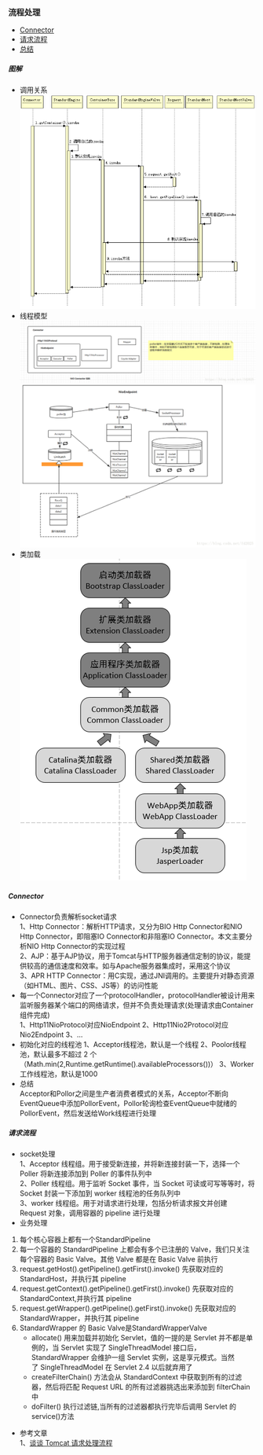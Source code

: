 ### 流程处理

* [Connector](#Connector)
* [请求流程](#qingqiuliucheng)
* [总结](#zongjie)

##### 图解
* 调用关系
![调用流程](../images/调用关系.png)
* 线程模型
![线程模型](../images/线程模型.png)
![线程模型1](../images/线程模型1.png)
* 类加载
![类加载](../images/类加载.png)

##### <span id="Connector">**Connector**</span>
* Connector负责解析socket请求  
    1、Http Connector：解析HTTP请求，又分为BIO Http Connector和NIO Http Connector，即阻塞IO Connector和非阻塞IO Connector。本文主要分析NIO Http Connector的实现过程  
    2、AJP：基于AJP协议，用于Tomcat与HTTP服务器通信定制的协议，能提供较高的通信速度和效率。如与Apache服务器集成时，采用这个协议  
    3、APR HTTP Connector：用C实现，通过JNI调用的。主要提升对静态资源（如HTML、图片、CSS、JS等）的访问性能
* 每一个Connector对应了一个protocolHandler，protocolHandler被设计用来监听服务器某个端口的网络请求，但并不负责处理请求(处理请求由Container组件完成)  
    1、Http11NioProtocol对应NioEndpoint
    2、Http11Nio2Protocol对应Nio2Endpoint
    3、...
* 初始化对应的线程池
    1、Acceptor线程池，默认是一个线程
    2、Poolor线程池，默认最多不超过 2 个（Math.min(2,Runtime.getRuntime().availableProcessors())）
    3、Worker工作线程池，默认是1000
* 总结  
Acceptor和Pollor之间是生产者消费者模式的关系，Acceptor不断向EventQueue中添加PollorEvent，Pollor轮询检查EventQueue中就绪的PollorEvent，然后发送给Work线程进行处理
##### <span id="qingqiuliucheng">**请求流程**</span>
* socket处理  
    1、Acceptor 线程组。用于接受新连接，并将新连接封装一下，选择一个 Poller 将新连接添加到 Poller 的事件队列中  
    2、Poller 线程组。用于监听 Socket 事件，当 Socket 可读或可写等等时，将 Socket 封装一下添加到 worker 线程池的任务队列中  
    3、worker 线程组。用于对请求进行处理，包括分析请求报文并创建 Request 对象，调用容器的 pipeline 进行处理  
* 业务处理  
1. 每个核心容器上都有一个StandardPipeline
2. 每一个容器的 StandardPipeline 上都会有多个已注册的 Valve，我们只关注每个容器的 Basic Valve。其他 Valve 都是在 Basic Valve 前执行  
3. request.getHost().getPipeline().getFirst().invoke() 先获取对应的 StandardHost，并执行其 pipeline  
4. request.getContext().getPipeline().getFirst().invoke() 先获取对应的 StandardContext,并执行其 pipeline  
5. request.getWrapper().getPipeline().getFirst().invoke() 先获取对应的 StandardWrapper，并执行其 pipeline  
6. StandardWrapper 的 Basic Valve是StandardWrapperValve  
    - allocate() 用来加载并初始化 Servlet，值的一提的是 Servlet 并不都是单例的，当 Servlet 实现了 SingleThreadModel 接口后，StandardWrapper 会维护一组 Servlet 实例，这是享元模式。当然了 SingleThreadModel 在 Servlet 2.4 以后就弃用了  
    - createFilterChain() 方法会从 StandardContext 中获取到所有的过滤器，然后将匹配 Request URL 的所有过滤器挑选出来添加到 filterChain 中  
    - doFilter() 执行过滤链,当所有的过滤器都执行完毕后调用 Servlet 的 service()方法  
* 参考文章  
1、[谈谈 Tomcat 请求处理流程](https://www.jianshu.com/p/6e2b744074bb)  